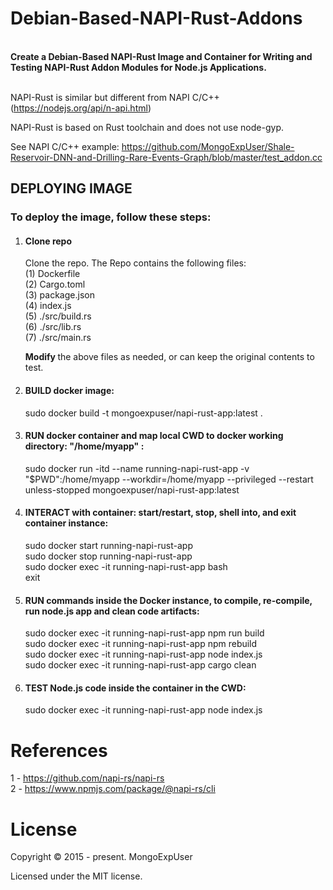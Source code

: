 # Debian-Based-NAPI-Rust-Addons

<br>
<strong>
Create a Debian-Based NAPI-Rust Image and Container for Writing and Testing NAPI-Rust Addon Modules for Node.js Applications.
</strong>
<br><br>

NAPI-Rust is similar but different from  NAPI C/C++ (https://nodejs.org/api/n-api.html) 

NAPI-Rust is based on Rust toolchain and does not use node-gyp. <br> 

See NAPI C/C++ example: https://github.com/MongoExpUser/Shale-Reservoir-DNN-and-Drilling-Rare-Events-Graph/blob/master/test_addon.cc


## DEPLOYING IMAGE

### To deploy the image, follow these steps:

1) #### Clone repo
    Clone the repo. 
    The Repo contains the following files: <br>
    (1)  Dockerfile <br>
    (2)  Cargo.toml <br>
    (3)  package.json <br>
    (4)  index.js <br>
    (5)  ./src/build.rs <br>
    (6)  ./src/lib.rs <br>
    (7)  ./src/main.rs <br>

    <strong> Modify </strong> the  above files as needed, or can keep the original contents to test.
    
2) #### BUILD docker image: 
   sudo docker build -t  mongoexpuser/napi-rust-app:latest .
   
3) #### RUN docker container and map local CWD to docker working directory: "/home/myapp" : 
   sudo docker run -itd --name running-napi-rust-app -v "$PWD":/home/myapp --workdir=/home/myapp --privileged --restart unless-stopped mongoexpuser/napi-rust-app:latest

4) #### INTERACT with container: start/restart, stop, shell into, and exit container instance: 
   sudo docker start running-napi-rust-app <br>
   sudo docker stop running-napi-rust-app <br>
   sudo docker exec -it running-napi-rust-app bash <br>
   exit
   
5) #### RUN commands inside the Docker instance, to compile, re-compile, run node.js app and clean code artifacts:
   sudo docker exec -it running-napi-rust-app npm run build <br>
   sudo docker exec -it running-napi-rust-app npm rebuild <br>
   sudo docker exec -it running-napi-rust-app node index.js <br>
   sudo docker exec -it running-napi-rust-app cargo clean <br>

6) ####  TEST Node.js code inside the container in the CWD:
   sudo docker exec -it running-napi-rust-app node index.js 


# References
1 - https://github.com/napi-rs/napi-rs <br>
2 - https://www.npmjs.com/package/@napi-rs/cli <br>



# License

Copyright © 2015 - present. MongoExpUser

Licensed under the MIT license.
